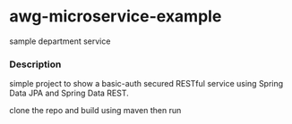# awg-microservice-example
sample department service

### Description

simple project to show a basic-auth secured RESTful service using Spring Data JPA and Spring Data REST.

clone the repo and build using maven then run
